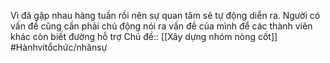 Vì đã gặp nhau hàng tuần rồi nên sự quan tâm sẽ tự động diễn ra. Người có vấn đề cũng cần phải chủ động nói ra vấn đề của mình để các thành viên khác còn biết đường hỗ trợ
Chủ đề:: [[Xây dựng nhóm nòng cốt]]
#Hànhvitổchức/nhânsự 